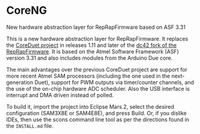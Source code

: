 # CoreNG
New hardware abstraction layer for RepRapFirmware based on ASF 3.31

This is a new hardware abstraction layer for RepRapFirmware. It replaces
the [CoreDuet project](https://github.com/dcnewman/CoreDuet) in releases
1.11 and later of the [dc42 fork of the
RepRapFirmware](https://github.com/dc42/RepRapFirmware).  It is based on
the Atmel Software Framework (ASF) version 3.31 and also includes modules
from the Arduino Due core.

The main advantages over the previous CoreDuet project are support for more
recent Atmel SAM processors (including the one used in the next-generation
Duet), support for PWM outputs via timer/counter channels, and the use of
the on-chip hardware ADC scheduler.  Also the USB interface is interrupt
and DMA driven instead of polled.

To build it, import the project into Eclipse Mars.2, select the desired
configuration (SAM3X8E or SAM4E8E), and press Build.  Or, if you dislike
IDEs, then use the scons command line tool as per the directions found
in the `INSTALL.md` file.
